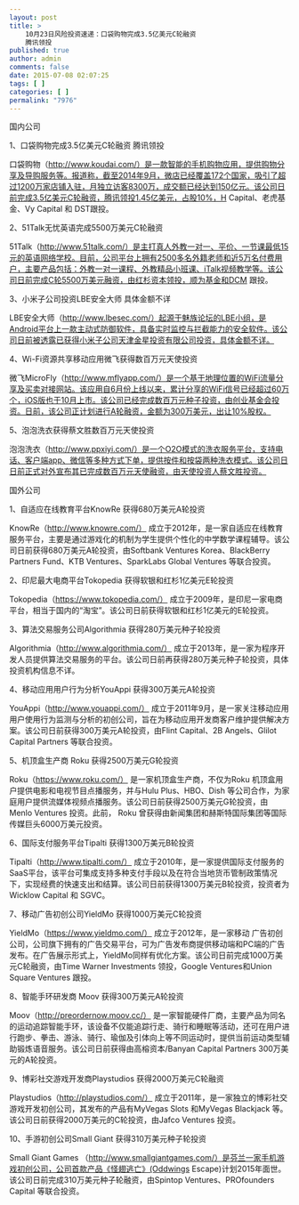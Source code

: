 ```yaml
---
layout: post
title: >
    10月23日风险投资速递：口袋购物完成3.5亿美元C轮融资
    腾讯领投
published: true
author: admin
comments: false
date: 2015-07-08 02:07:25
tags: [ ]
categories: [ ]
permalink: "7976"
---
```



国内公司

1、口袋购物完成3.5亿美元C轮融资 腾讯领投

口袋购物（http://www.koudai.com/）是一款智能的手机购物应用，提供购物分享及导购服务等。报道称，截至2014年9月，微店已经覆盖172个国家，吸引了超过1200万家店铺入驻，月独立访客8300万，成交额已经达到150亿元。该公司日前完成3.5亿美元C轮融资，腾讯领投1.45亿美元，占股10%，H Capital、老虎基金、Vy Capital 和 DST跟投。

2、51Talk无忧英语完成5500万美元C轮融资

51Talk（http://www.51talk.com/）是主打真人外教一对一、平价、一节课最低15元的英语网络学校。目前，公司平台上拥有2500多名外籍老师和近5万名付费用户，主要产品包括：外教一对一课程、外教精品小班课、iTalk视频教学等。该公司日前完成C轮5500万美元融资，由红杉资本领投，顺为基金和DCM 跟投。

3、小米子公司投资LBE安全大师 具体金额不详

LBE安全大师（http://www.lbesec.com/）起源于魅族论坛的LBE小组，是Android平台上一款主动式防御软件，具备实时监控与拦截能力的安全软件。该公司日前被透露已获得小米子公司天津金星投资有限公司投资，具体金额不详。

4、Wi-Fi资源共享移动应用微飞获得数百万元天使投资

微飞MicroFly（http://www.mflyapp.com/）是一个基于地理位置的WiFi流量分享及买卖对接网站。该应用自6月份上线以来，累计分享的WiFi信号已经超过60万个，iOS版也于10月上市。该公司已经完成数百万元种子投资，由创业基金会投资。日前，该公司正计划进行A轮融资，金额为300万美元，出让10%股权。

5、泡泡洗衣获得蔡文胜数百万元天使投资

泡泡洗衣（http://www.ppxiyi.com/）是一个O2O模式的洗衣服务平台，支持电话、客户端app、微信等多种方式下单，提供按件和按袋两种洗衣模式。该公司日日前正式对外宣布其已完成数百万元天使融资，由天使投资人蔡文胜投资。

国外公司

1、自适应在线教育平台KnowRe 获得680万美元A轮投资

KnowRe（http://www.knowre.com/） 成立于2012年，是一家自适应在线教育服务平台，主要是通过游戏化的机制为学生提供个性化的中学数学课程辅导。该公司日前获得680万美元A轮投资，由Softbank Ventures Korea、BlackBerry Partners Fund、KTB Ventures、SparkLabs Global Ventures 等联合投资。

2、印尼最大电商平台Tokopedia 获得软银和红杉1亿美元E轮投资

Tokopedia（https://www.tokopedia.com/） 成立于2009年，是印尼一家电商平台，相当于国内的“淘宝”。该公司日前获得软银和红杉1亿美元的E轮投资。

3、算法交易服务公司Algorithmia 获得280万美元种子轮投资

Algorithmia（http://www.algorithmia.com/） 成立于2013年，是一家为程序开发人员提供算法交易服务的平台。该公司日前再获得280万美元种子轮投资，具体投资机构信息不详。

4、移动应用用户行为分析YouAppi 获得300万美元A轮投资

YouAppi（http://www.youappi.com/） 成立于2011年9月，是一家关注移动应用用户使用行为监测与分析的初创公司，旨在为移动应用开发商客户维护提供解决方案。该公司日前获得300万美元A轮投资，由Flint Capital、2B Angels、Glilot Capital Partners 等联合投资。

5、机顶盒生产商 Roku 获得2500万美元G轮投资

Roku（https://www.roku.com/） 是一家机顶盒生产商，不仅为Roku 机顶盒用户提供电影和电视节目点播服务，并与Hulu Plus、HBO、Dish 等公司合作，为家庭用户提供流媒体视频点播服务。该公司日前获得2500万美元G轮投资，由Menlo Ventures 投资。此前， Roku 曾获得由新闻集团和赫斯特国际集团等国际传媒巨头6000万美元投资。

6、国际支付服务平台Tipalti 获得1300万美元B轮投资

Tipalti（http://www.tipalti.com/） 成立于2010年，是一家提供国际支付服务的SaaS平台，该平台可集成支持多种支付手段以及在符合当地货币管制政策情况下，实现经费的快速支出和结算。该公司日前获得1300万美元B轮投资，投资者为Wicklow Capital 和 SGVC。

7、移动广告初创公司YieldMo 获得1000万美元C轮投资

YieldMo（https://www.yieldmo.com/） 成立于2012年，是一家移动 广告初创公司，公司旗下拥有的广告交易平台，可为广告发布商提供移动端和PC端的广告发布。在广告展示形式上，YieldMo同样有优化方案。该公司日前完成1000万美元C轮融资，由Time Warner Investments 领投，Google Ventures和Union Square Ventures 跟投。

8、智能手环研发商 Moov 获得300万美元A轮投资

Moov（http://preordernow.moov.cc/） 是一家智能硬件厂商，主要产品为同名的运动追踪智能手环，该设备不仅能追踪行走、骑行和睡眠等活动，还可在用户进行跑步、拳击、游泳、骑行、瑜伽及引体向上等不同运动时，提供当前运动类型辅助锻炼语音服务。该公司日前获得由高榕资本/Banyan Capital Partners 300万美元的A轮投资。

9、博彩社交游戏开发商Playstudios 获得2000万美元C轮融资

Playstudios（http://playstudios.com/） 成立于2011年，是一家独立的博彩社交游戏开发初创公司，其发布的产品有MyVegas Slots 和MyVegas Blackjack 等。该公司日前获得2000万美元的C轮投资，由Jafco Ventures 投资。

10、手游初创公司Small Giant 获得310万美元种子轮投资

Small Giant Games （http://www.smallgiantgames.com/）是芬兰一家手机游戏初创公司，公司首款产品《怪翅逃亡》(Oddwings Escape)计划2015年面世。该公司日前完成310万美元种子轮融资，由Spintop Ventures、PROfounders Capital 等联合投资。